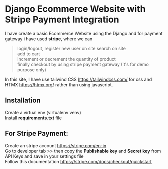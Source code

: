 # Django Ecommerce Website with Stripe Payment Integration
I have create a basic Ecommerce Website using the Django and for payment gateway i have used <b>stripe</b>, where we can<br>
>login/logout, register new user on site
>search on site<br>
>add to cart<br>
>increment or decrement the quantity of product<br>
>finally checkout by using stripe payment gateway (It's for demo purpose only) <br>

In this site, I have use tailwind CSS  https://tailwindcss.com/ for css and HTMX https://htmx.org/ rather than using javascript.

## Installation
Create a virtual env (virtualenv venv)<br>
Install <b>requirements.txt</b> file<br>

## For Stripe Payment:<br>
Create an stripe account https://stripe.com/en-in<br>
Go to developer tab >> then copy the <b>Publishable key</b> and <b>Secret key</b> from API Keys and save in your settings file<br>
Follow this documentation https://stripe.com/docs/checkout/quickstart<br>

